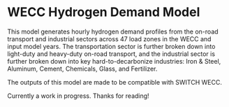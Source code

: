 # WECC Hydrogen Demand Model

This model generates hourly hydrogen demand profiles from the on-road transport and industrial sectors across 47 load zones in the WECC and input model years. The transportation sector is further broken down into light-duty and heavy-duty on-road transport, and the industrial sector is further broken down into key hard-to-decarbonize industries: Iron & Steel, Aluminum, Cement, Chemicals, Glass, and Fertilizer. 

The outputs of this model are made to be compatible with SWITCH WECC.

Currently a work in progress. Thanks for reading!
